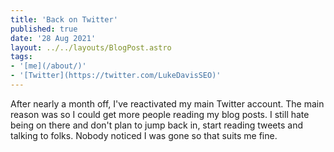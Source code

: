 ```yaml
---
title: 'Back on Twitter'
published: true
date: '28 Aug 2021'
layout: ../../layouts/BlogPost.astro
tags:
- '[me](/about/)'
- '[Twitter](https://twitter.com/LukeDavisSEO)'
---
```


After nearly a month off, I've reactivated my main Twitter account. The main reason was so I could get more people reading my blog posts. I still hate being on there and don't plan to jump back in, start reading tweets and talking to folks. Nobody noticed I was gone so that suits me fine.